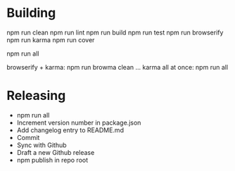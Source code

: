 
# Building

npm run clean
npm run lint
npm run build
npm run test
npm run browserify
npm run karma
npm run cover

npm run all

browserify + karma:  npm run browma
clean ... karma all at once: npm run all

# Releasing

* npm run all
* Increment version number in package.json
* Add changelog entry to README.md
* Commit
* Sync with Github
* Draft a new Github release
* npm publish in repo root


